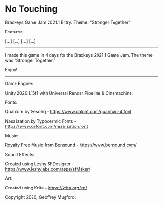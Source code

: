 # No Touching
 Brackeys Game Jam 2021.1 Entry. Theme: "Stronger Together"

Features:

[...]
[...]
[...]
[...]


------------------------------



I made this game in 4 days for the Brackeys 2021.1 Game Jam. The theme was "Stronger Together."  

Enjoy!



------------------------------



Game Engine:

Unity 2020.1.16f1 with Universal Render Pipeline & Cinemachine.


Fonts:

Quantum by Sesohq - https://www.dafont.com/quantum-4.font

Nasalization by Typodermic Fonts - https://www.dafont.com/nasalization.font


Music:

Royalty Free Music from Bensound - https://www.bensound.com/


Sound Effects:

Created using Leshy SFDesigner - https://www.leshylabs.com/apps/sfMaker/


Art:

Created using Krita - https://krita.org/en/




Copyright 2020, Geoffrey Mugford.

